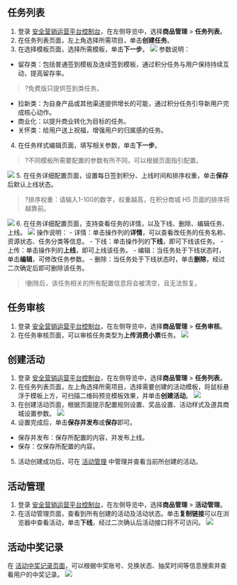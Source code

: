 
## 任务列表
1. 登录 [安全营销运营平台控制台](https://console.cloud.tencent.com/smop/data/mallUser)，在左侧导览中，选择**商品管理** > **任务列表**。
2. 在任务列表页面，左上角选择所需项目，单击**创建任务**。
3. 在选择模板页面，选择所需模板，单击**下一步**。
![](https://qcloudimg.tencent-cloud.cn/raw/7573687c54c1c4660ca1f63f6f6dc9a9.png)
参数说明：
 - 留存类：包括普通签到模板及连续签到模板，通过积分任务与用户保持持续互动，提高留存率。
>?免费版只提供签到类任务。
>
 - 拉新类：为自身产品或其他渠道提供增长的可能，通过积分任务引导新用户完成核心动作。
 - 商业化：以提升商业转化为目标的任务。
 - 关怀类：给用户送上祝福，增强用户的归属感的任务。
4. 在任务样式编辑页面，填写相关参数，单击**下一步**。
>?不同模板所需要配置的参数有所不同，可以根据页面指引配置。
>
![](https://qcloudimg.tencent-cloud.cn/raw/537c1189e374789cb621783538dec409.png)
5. 在任务详细配置页面，设置每日签到积分、上线时间和排序权重，单击**保存**后默认上线状态。
>?排序权重：请输入1-100的数字，权重越高，在积分商城 H5 页面的排序将越靠前。
>
![](https://qcloudimg.tencent-cloud.cn/raw/4da03014f82f9aa6a217d9c31a3f56e5.png)
6. 在任务详细配置页面，支持查看任务的详情，以及下线、删除、编辑任务、上线。
![](https://qcloudimg.tencent-cloud.cn/raw/f8a731901e917e8a78b50936e9c94e7f.png)
操作说明：
    - 详情：单击操作列的**详情**，可以查看改任务的任务名称、资源状态、任务分类等信息。
    - 下线：单击操作列的**下线**，即可下线该任务。
    - 上传：单击操作列的**上线**，即可上线该任务。
    - 编辑：当任务处于下线状态时，单击**编辑**，可修改任务参数。
    - 删除：当任务处于下线状态时，单击**删除**，经过二次确定后即可删除该任务。
  >!删除后，该任务相关的所有配置信息将会被清空，且无法恢复。

## 任务审核
1. 登录 [安全营销运营平台控制台](https://console.cloud.tencent.com/smop/data/mallUser)，在左侧导览中，选择**商品管理** > **任务审核**。
2. 在任务审核页面，可以审核任务类型为**上传消费小票**任务。
![](https://qcloudimg.tencent-cloud.cn/raw/f184780abfc3f167c1f017f40e93a93c.png)

## 创建活动
1. 登录 [安全营销运营平台控制台](https://console.cloud.tencent.com/smop/data/mallUser)，在左侧导览中，选择**商品管理** > **任务列表**。
2. 在任务列表页面，左上角选择所需项目，选择需要创建的活动模板，将鼠标悬浮于模板上方，可扫描二维码预览模板效果，并单击**创建活动**。
![](https://qcloudimg.tencent-cloud.cn/raw/974a55d94395f9c4c776fde9640bfbf3.png)
3. 在创建活动页面，根据页面提示配置规则设置、奖品设置、活动样式及道具商城设置参数。
![](https://qcloudimg.tencent-cloud.cn/raw/54c9f7204d716780ab2ecae42bf085f5.png)
4. 设置完成后，单击**保存并发布**或**保存**即可。
  - 保存并发布：保存所配置的内容，并发布上线。
  - 保存：仅保存所配置的内容。
5. 活动创建成功后，可在 [活动管理](https://console.cloud.tencent.com/smop/mall/act_manager) 中管理并查看当前所创建的活动。

## 活动管理
1. 登录 [安全营销运营平台控制台](https://console.cloud.tencent.com/smop/data/mallUser)，在左侧导览中，选择**商品管理** > **活动管理**。
2. 在活动管理页面，查看到所有创建的活动及活动状态。单击**复制链接**可以在浏览器中查看活动，单击**下线**，经过二次确认后活动接口将不可访问。
![](https://qcloudimg.tencent-cloud.cn/raw/cb60c8820082d356f6bd2d44e6564c69.png)

## 活动中奖记录
在 [活动中奖记录页面](https://console.cloud.tencent.com/smop/mall/act_lottery_record)，可以根据中奖账号、兑换状态、抽奖时间等信息搜索并查看用户的中奖记录。
![](https://qcloudimg.tencent-cloud.cn/raw/81b60d2d356d2e706471ce26b4d9a176.png)



